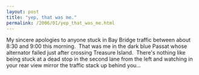 ```yaml
---
layout: post
title: "yep, that was me."
permalink: /2006/01/yep_that_was_me.html
---
```


<p>My sincere apologies to anyone stuck in Bay Bridge traffic between about 8:30 and 9:00 this morning.&nbsp; That was me in the dark blue Passat whose alternator failed just after crossing Treasure Island.&nbsp; There's nothing like being stuck at a dead stop in the second lane from the left and watching in your rear view mirror the traffic stack up behind you...</p>


